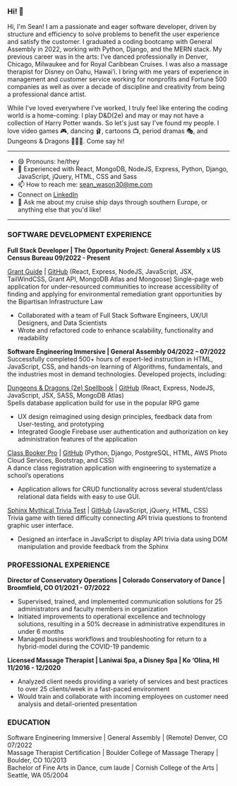 ### Hi! 👋

Hi, I'm Sean! I am a passionate and eager software developer, driven by structure and efficiency to solve problems to benefit the user experience and satisfy the customer. I graduated a coding bootcamp with General Assembly in 2022, working with Python, Django, and the MERN stack. My previous career was in the arts: I’ve danced professionally in Denver, Chicago, Milwaukee and for Royal Caribbean Cruises. I was also a massage therapist for Disney on Oahu, Hawai’i. I bring with me years of experience in management and customer service working for nonprofits and Fortune 500 companies as well as over a decade of discipline and creativity from being a professional dance artist.

While I've loved everywhere I've worked, I truly feel like entering the coding world is a home-coming: I play D&D(2e) and may or may not have a collection of Harry Potter wands. So let's just say I've found my people. I love video games 🎮, dancing 🩰, cartoons 📺, period dramas 🎭, and Dungeons & Dragons 🧙🏻‍♂️. Come say hi!
______________________________________________________

- 😄 Pronouns: he/they
- 🌱 Experienced with React, MongoDB, NodeJS, Express, Python, Django, JavaScript, jQuery, HTML, CSS and Sass
- 📫 How to reach me: sean_wason30@me.com
- Connect on [LinkedIn](https://www.linkedin.com/in/sean-watson30/)
- 💬 Ask me about my cruise ship days through southern Europe, or anything else that you'd like!
______________________________________________________

### SOFTWARE DEVELOPMENT EXPERIENCE

**Full Stack Developer  |  The Opportunity Project: General Assembly x US Census Bureau         09/2022 - Present** <br/>

[Grant Guide](https://grant-guide.herokuapp.com/)  |  [GitHub](https://github.com/sean-watson30/grant-access)  (React, Express, NodeJS, JavaScript, JSX, TailWindCSS, Grant API, MongoDB Atlas and Mongoose)
Single-page web application for under-resourced communities to increase accessibility of finding and applying for environmental remediation grant opportunities by the Bipartisan Infrastructure Law
* Collaborated with a team of Full Stack Software Engineers, UX/UI Designers, and Data Scientists 
* Wrote and refactored code to enhance scalability, functionality and readability

**Software Engineering Immersive | General Assembly 					             04/2022 – 07/2022** <br/>
Successfully completed 500+ hours of expert-led instruction in HTML, JavaScript, CSS, and hands-on learning of Algorithms, fundamentals, and the industries most in demand technologies. Developed projects, including:

[Dungeons & Dragons (2e) Spellbook](https://dndspellbook.netlify.app/) |  [GitHub](https://github.com/sean-watson30/spellbook-react-frontend)  (React, Express, NodeJS, JavaScript, JSX, SASS, MongoDB Atlas) <br/>
Spells database application build for use in the popular RPG game 
* UX design reimagined using design principles, feedback data from User-testing, and prototyping
* Integrated Google Firebase user authentication and authorization on key administration features of the application

[Class Booker Pro](https://class-booker-pro.herokuapp.com/)  |  [GitHub](https://github.com/sean-watson30/class-register)  (Python, Django, PostgreSQL, HTML, AWS Photo Cloud Services, Bootstrap, and CSS) <br/>
A dance class registration application with engineering to systematize a school’s operations
* Application allows for CRUD functionality across several student/class relational data fields with easy to use GUI. 

[Sphinx Mythical Trivia Test](https://chimerical-gaufre-e1405c.netlify.app/)  |  [GitHub](https://github.com/sean-watson30/Unit-1-Project) (JavaScript, jQuery, HTML, CSS) <br/>
Trivia game with tiered difficulty connecting API trivia questions to frontend graphic user interface. 
* Designed an interface in JavaScript to display API trivia data using DOM manipulation and provide feedback from the Sphinx

### PROFESSIONAL EXPERIENCE

**Director of Conservatory Operations  |  Colorado Conservatory of Dance | Broomfield, CO		              01/2021 - 07/2022** <br/>
* Supervised, trained, and implemented communication solutions for 25 administrators and faculty members in organization
* Initiated improvements to operational excellence and technology solutions, resulting in a 50% decrease in administrative expenditures in under 6 months
* Managed business workflows and troubleshooting for return to a hybrid-model during the COVID-19 pandemic

**Licensed Massage Therapist  |  Laniwai Spa, a Disney Spa | Ko ‘Olina, HI	11/2016 - 12/2020** <br/>
* Analyzed client needs providing a variety of services and best practices to over 25 clients/week in a fast-paced environment
* Would train and collaborate with incoming employees on customer need analysis and detail-oriented presentation

### EDUCATION

Software Engineering Immersive  |  General Assembly  |  (Remote)  Denver, CO  	07/2022 <br/>
Massage Therapist Certification  |  Boulder College of Massage Therapy  |  Boulder, CO               	 10/2013 <br/>
Bachelor of Fine Arts in Dance, cum laude  |  Cornish College of the Arts  |  Seattle, WA 	 05/2004
